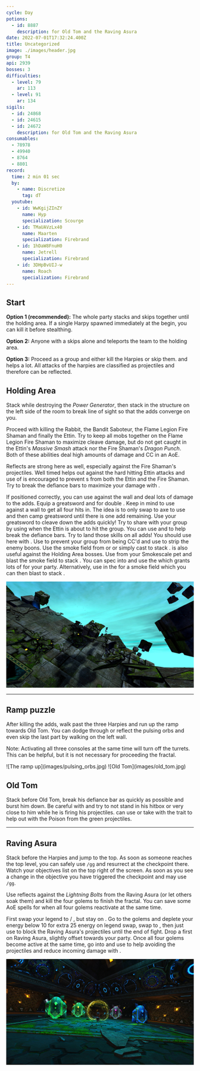 ```yaml
---
cycle: Day
potions:
  - id: 8887
    description: for Old Tom and the Raving Asura
date: 2022-07-01T17:32:24.400Z
title: Uncategorized
image: ./images/header.jpg
group: T4
api: 2939
bosses: 3
difficulties:
  - level: 79
    ar: 113
  - level: 91
    ar: 134
sigils:
  - id: 24868
  - id: 24615
  - id: 24672
    description: for Old Tom and the Raving Asura
consumables:
  - 78978
  - 49940
  - 8764
  - 8801
record:
  time: 2 min 01 sec
  by:
    - name: Discretize
      tag: dT
  youtube:
    - id: WwKgijZInZY
      name: Hyp
      specialization: Scourge
    - id: TMaUAVzLx40
      name: Maarten
      specialization: Firebrand
    - id: 1hDaW8FnuH0
      name: Jetrell
      specialization: Firebrand
    - id: 3DHpBvUIJ-w
      name: Roach
      specialization: Firebrand
---
```


<Grid>
<GridItem sm="7">

## Start

**Option 1 (recommended):** The whole party stacks <Effect name="Stealth"/> and skips together until the holding area. If a single Harpy spawned immediately at the begin, you can kill it before stealthing.

**Option 2:** Anyone with a <Item id="78978"/> skips alone and teleports the team to the holding area.

**Option 3:** Proceed as a group and either kill the Harpies or skip them. <Boon name="Aegis"/> and <Boon name="Stability"/> helps a lot. All attacks of the harpies are classified as projectiles and therefore can be reflected.

## Holding Area

Stack <Boon name="Might"/> while destroying the _Power Generator_, then stack in the structure on the left side of the room to break line of sight so that the adds converge on you.

Proceed with killing the Rabbit, the Bandit Saboteur, the Flame Legion Fire Shaman and finally the Ettin. Try to keep all mobs together on the Flame Legion Fire Shaman to maximize cleave damage, but do not get caught in the Ettin's _Massive Smash_ attack nor the Fire Shaman's _Dragon Punch_. Both of these abilities deal high amounts of damage and CC in an AoE.

Reflects are strong here as well, especially against the Fire Shaman's projectiles. Well timed <Boon name="Aegis"/> helps out against the hard hitting Ettin attacks and use of <Boon name="Stability"/> is encouraged to prevent <Control name="Knockback" />s from both the Ettin and the Fire Shaman. Try to break the defiance bars to maximize your damage with <Effect name="Exposed" />.

<Tabs>
<Tab specialization="Weaver">
If positioned correctly, you can use <Skill id="5697"/> against the wall and deal lots of damage to the adds.
</Tab>

<Tab specialization="Berserker">
Equip a greatsword and <Skill name="blood reckoning"/> for double <Skill name="arc divider"/>. Keep in mind to use <Skill name="Whirlwind Attack"/> against a wall to get all four hits in. The idea is to only swap to axe to use <Skill name="Whirling Axe"/> and then camp greatsword until there is one add remaining. Use your greatsword to cleave down the adds quickly!
</Tab>

<Tab specialization="Firebrand">
Try to share <Boon name="Aegis"/> with your group by using <Skill name="Mantra of Solace"/> when the Ettin is about to hit the group.
</Tab>

<Tab specialization="Holosmith">
You can use <Skill name="Holographic Shockwave"/> and <Skill name="Primelight Beam"/> to help break the defiance bars. Try to land those skills on all adds!
</Tab>

<Tab specialization="Renegade">
You should use <Skill name="Legendary Dwarf Stance"/> here with <Item id="72872"/>. Use <Skill name="Inspiring Reinforcement"/> to prevent your group from being CC'd and use <Skill name="Forced Engagement"/> to strip the enemy boons.
</Tab>
</Tabs>
</GridItem>

<GridItem sm="5">
<Tabs>
<Tab specialization="Thief">
Use the smoke field from <Skill id="13113"/> or <Skill id="13065" profession="Daredevil"/> or simply cast <Skill id="13117"/> to stack <Effect name="Stealth"/>. <Skill id="13065"/> is also useful against the Holding Area bosses.
</Tab>

<Tab specialization="Ranger">
Use <Skill id="31568"/> from your Smokescale pet and blast the smoke field to stack <Effect name="Stealth"/>.
</Tab>

<Tab specialization="Engineer">
You can spec into <Specialization name="Scrapper"/> and use the <Skill name="Sneak Gyro"/> which grants lots of <Effect name="Stealth"/> for your party. Alternatively, use <Skill id="5824"/> in the <Skill name="Bomb Kit"/> for a smoke field which you can then blast to stack <Effect name="Stealth"/>.
</Tab>
</Tabs>

![Harpies protect their jumping puzzle](images/harpies_jp.jpg)
</GridItem>
</Grid>

---

<Grid>
<GridItem sm="8">

## Ramp puzzle

After killing the adds, walk past the three Harpies and run up the ramp towards Old Tom. You can dodge through or reflect the pulsing orbs and even skip the last part by walking on the left wall.

Note: Activating all three consoles at the same time will turn off the turrets. This can be helpful, but it is not necessary for proceeding the fractal.
</GridItem>

<GridItem sm="4">
![The ramp up](images/pulsing_orbs.jpg)
</GridItem>

<GridItem sm="4">
![Old Tom](images/old_tom.jpg)
</GridItem>

<GridItem sm="8">

## Old Tom <Item id="8887" disableText/><Item id="24672" disableText/>

Stack <Boon name="Might"/> before Old Tom, break his defiance bar as quickly as possible and burst him down. Be careful with <Effect name="Agony"/> and try to not stand in his hitbox or very close to him while he is firing his projectiles. <Specialization name="Soulbeast"/> can use <Skill id="12489"/> or take <Skill name="Bear stance"/> with the trait <Trait name="Leader of the Pack"/> to help out with the Poison from the green projectiles.
</GridItem>
</Grid>

---

<Grid>
<GridItem sm="5">

## Raving Asura <Item id="8887" disableText/><Item id="24672" disableText/>

Stack <Effect name="Stealth"/> before the Harpies and jump to the top. As soon as someone reaches the top level, you can safely use `/gg` and resurrect at the checkpoint there. Watch your objectives list on the top right of the screen. As soon as you see a change in the objective you have triggered the checkpoint and may use `/gg`.

Use reflects against the _Lightning Bolts_ from the Raving Asura (or let others soak them) and kill the four golems to finish the fractal. You can save some AoE spells for when all four golems reactivate at the same time.
</GridItem>

<GridItem sm="7">
<Tabs>
<Tab specialization="Renegade">
First swap your legend to <Skill name="Legendary Centaur Stance"/> / <Skill name="Legendary Renegade Stance"/>, but stay on <Skill name="Legendary Renegade Stance" disableText/>. Go to the golems and deplete your energy below 10 for extra 25 energy on legend swap, swap to <Skill name="Legendary Centaur Stance"/>, then just use <Skill name="Protective Solace"/> to block the Raving Asura's projectiles until the end of fight.
</Tab>

<Tab specialization="Firebrand">
Drop a <Skill name="Wall of Reflection"/> first on Raving Asura, slightly offset towards your party. Once all four golems become active at the same time, go into <Skill name="Tome of Courage"/> and use <Skill name="Chapter 3: Valiant Bulwark"/> to help avoiding the projectiles and reduce incoming damage with <Skill name="Epilogue: Unbroken Lines"/>.
</Tab>
</Tabs>
</GridItem>

</Grid>

![The Raving Asura and his entourage](images/raving_asura.jpg)
